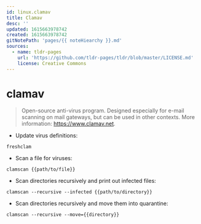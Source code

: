 ```yaml
---
id: linux.clamav
title: Clamav
desc: ''
updated: 1615663978742
created: 1615663978742
gitNotePath: 'pages/{{ noteHiearchy }}.md'
sources:
  - name: tldr-pages
    url: 'https://github.com/tldr-pages/tldr/blob/master/LICENSE.md'
    license: Creative Commons
---
```

# clamav

> Open-source anti-virus program.
> Designed especially for e-mail scanning on mail gateways, but can be used in other contexts.
> More information: <https://www.clamav.net>.

- Update virus definitions:

`freshclam`

- Scan a file for viruses:

`clamscan {{path/to/file}}`

- Scan directories recursively and print out infected files:

`clamscan --recursive --infected {{path/to/directory}}`

- Scan directories recursively and move them into quarantine:

`clamscan --recursive --move={{directory}}`

